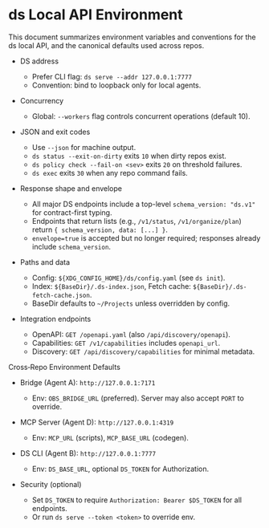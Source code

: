 # ds Local API Environment

This document summarizes environment variables and conventions for the ds local API, and the canonical defaults used across repos.

- DS address
  - Prefer CLI flag: `ds serve --addr 127.0.0.1:7777`
  - Convention: bind to loopback only for local agents.

- Concurrency
  - Global: `--workers` flag controls concurrent operations (default 10).

- JSON and exit codes
  - Use `--json` for machine output.
  - `ds status --exit-on-dirty` exits `10` when dirty repos exist.
  - `ds policy check --fail-on <sev>` exits `20` on threshold failures.
  - `ds exec` exits `30` when any repo command fails.

- Response shape and envelope
  - All major DS endpoints include a top-level `schema_version: "ds.v1"` for contract-first typing.
  - Endpoints that return lists (e.g., `/v1/status`, `/v1/organize/plan`) return `{ schema_version, data: [...] }`.
  - `envelope=true` is accepted but no longer required; responses already include `schema_version`.

- Paths and data
  - Config: `${XDG_CONFIG_HOME}/ds/config.yaml` (see `ds init`).
  - Index: `${BaseDir}/.ds-index.json`, Fetch cache: `${BaseDir}/.ds-fetch-cache.json`.
  - BaseDir defaults to `~/Projects` unless overridden by config.

- Integration endpoints
  - OpenAPI: `GET /openapi.yaml` (also `/api/discovery/openapi`).
  - Capabilities: `GET /v1/capabilities` includes `openapi_url`.
  - Discovery: `GET /api/discovery/capabilities` for minimal metadata.

Cross‑Repo Environment Defaults
- Bridge (Agent A): `http://127.0.0.1:7171`
  - Env: `OBS_BRIDGE_URL` (preferred). Server may also accept `PORT` to override.
- MCP Server (Agent D): `http://127.0.0.1:4319`
  - Env: `MCP_URL` (scripts), `MCP_BASE_URL` (codegen).
- DS CLI (Agent B): `http://127.0.0.1:7777`
  - Env: `DS_BASE_URL`, optional `DS_TOKEN` for Authorization.

- Security (optional)
  - Set `DS_TOKEN` to require `Authorization: Bearer $DS_TOKEN` for all endpoints.
  - Or run `ds serve --token <token>` to override env.
